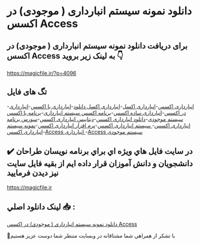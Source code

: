 # دانلود نمونه سیستم انبارداری ( موجودی) در اکسس Access

## برای دریافت دانلود نمونه سیستم انبارداری ( موجودی) در اکسس Access به لینک زیر بروید 👇

https://magicfile.ir/?p=4096

## تگ های فایل

-[انبارداری اکسس](https://magicfile.ir/product/%d9%86%d9%85%d9%88%d9%86%d9%87-%d8%b3%db%8c%d8%b3%d8%aa%d9%85-%d8%a7%d9%86%d8%a8%d8%a7%d8%b1%d8%af%d8%a7%d8%b1%db%8c-%d9%85%d9%88%d8%ac%d9%88%d8%af%db%8c-%d8%af%d8%b1-%d8%a7%da%a9%d8%b3%d8%b3access/)-[انبارداری اکسل](https://magicfile.ir/product/%d9%86%d9%85%d9%88%d9%86%d9%87-%d8%b3%db%8c%d8%b3%d8%aa%d9%85-%d8%a7%d9%86%d8%a8%d8%a7%d8%b1%d8%af%d8%a7%d8%b1%db%8c-%d9%85%d9%88%d8%ac%d9%88%d8%af%db%8c-%d8%af%d8%b1-%d8%a7%da%a9%d8%b3%d8%b3access/)-[انبارداری اکسل دانلود](https://magicfile.ir/product/%d9%86%d9%85%d9%88%d9%86%d9%87-%d8%b3%db%8c%d8%b3%d8%aa%d9%85-%d8%a7%d9%86%d8%a8%d8%a7%d8%b1%d8%af%d8%a7%d8%b1%db%8c-%d9%85%d9%88%d8%ac%d9%88%d8%af%db%8c-%d8%af%d8%b1-%d8%a7%da%a9%d8%b3%d8%b3access/)-[انبارداری با اکسس](https://magicfile.ir/product/%d9%86%d9%85%d9%88%d9%86%d9%87-%d8%b3%db%8c%d8%b3%d8%aa%d9%85-%d8%a7%d9%86%d8%a8%d8%a7%d8%b1%d8%af%d8%a7%d8%b1%db%8c-%d9%85%d9%88%d8%ac%d9%88%d8%af%db%8c-%d8%af%d8%b1-%d8%a7%da%a9%d8%b3%d8%b3access/)-[انبارداری در اکسس](https://magicfile.ir/product/%d9%86%d9%85%d9%88%d9%86%d9%87-%d8%b3%db%8c%d8%b3%d8%aa%d9%85-%d8%a7%d9%86%d8%a8%d8%a7%d8%b1%d8%af%d8%a7%d8%b1%db%8c-%d9%85%d9%88%d8%ac%d9%88%d8%af%db%8c-%d8%af%d8%b1-%d8%a7%da%a9%d8%b3%d8%b3access/)-[انبارداری ساده اکسس](https://magicfile.ir/product/%d9%86%d9%85%d9%88%d9%86%d9%87-%d8%b3%db%8c%d8%b3%d8%aa%d9%85-%d8%a7%d9%86%d8%a8%d8%a7%d8%b1%d8%af%d8%a7%d8%b1%db%8c-%d9%85%d9%88%d8%ac%d9%88%d8%af%db%8c-%d8%af%d8%b1-%d8%a7%da%a9%d8%b3%d8%b3access/)-[برنامه اکسس  سیستم انبارداری](https://magicfile.ir/product/%d9%86%d9%85%d9%88%d9%86%d9%87-%d8%b3%db%8c%d8%b3%d8%aa%d9%85-%d8%a7%d9%86%d8%a8%d8%a7%d8%b1%d8%af%d8%a7%d8%b1%db%8c-%d9%85%d9%88%d8%ac%d9%88%d8%af%db%8c-%d8%af%d8%b1-%d8%a7%da%a9%d8%b3%d8%b3access/)-[برنامه با اکسس سیستم موجودی](https://magicfile.ir/product/%d9%86%d9%85%d9%88%d9%86%d9%87-%d8%b3%db%8c%d8%b3%d8%aa%d9%85-%d8%a7%d9%86%d8%a8%d8%a7%d8%b1%d8%af%d8%a7%d8%b1%db%8c-%d9%85%d9%88%d8%ac%d9%88%d8%af%db%8c-%d8%af%d8%b1-%d8%a7%da%a9%d8%b3%d8%b3access/)-[دانلود انبارداری اکسس](https://magicfile.ir/product/%d9%86%d9%85%d9%88%d9%86%d9%87-%d8%b3%db%8c%d8%b3%d8%aa%d9%85-%d8%a7%d9%86%d8%a8%d8%a7%d8%b1%d8%af%d8%a7%d8%b1%db%8c-%d9%85%d9%88%d8%ac%d9%88%d8%af%db%8c-%d8%af%d8%b1-%d8%a7%da%a9%d8%b3%d8%b3access/)-[دیتابیس انبارداری اکسس](https://magicfile.ir/product/%d9%86%d9%85%d9%88%d9%86%d9%87-%d8%b3%db%8c%d8%b3%d8%aa%d9%85-%d8%a7%d9%86%d8%a8%d8%a7%d8%b1%d8%af%d8%a7%d8%b1%db%8c-%d9%85%d9%88%d8%ac%d9%88%d8%af%db%8c-%d8%af%d8%b1-%d8%a7%da%a9%d8%b3%d8%b3access/)-[سورس برنامه انبارداری اکسس](https://magicfile.ir/product/%d9%86%d9%85%d9%88%d9%86%d9%87-%d8%b3%db%8c%d8%b3%d8%aa%d9%85-%d8%a7%d9%86%d8%a8%d8%a7%d8%b1%d8%af%d8%a7%d8%b1%db%8c-%d9%85%d9%88%d8%ac%d9%88%d8%af%db%8c-%d8%af%d8%b1-%d8%a7%da%a9%d8%b3%d8%b3access/)-[ سیستم انبارداری اکسس](https://magicfile.ir/product/%d9%86%d9%85%d9%88%d9%86%d9%87-%d8%b3%db%8c%d8%b3%d8%aa%d9%85-%d8%a7%d9%86%d8%a8%d8%a7%d8%b1%d8%af%d8%a7%d8%b1%db%8c-%d9%85%d9%88%d8%ac%d9%88%d8%af%db%8c-%d8%af%d8%b1-%d8%a7%da%a9%d8%b3%d8%b3access/)-[نرم افزار انبارداری اکسس](https://magicfile.ir/product/%d9%86%d9%85%d9%88%d9%86%d9%87-%d8%b3%db%8c%d8%b3%d8%aa%d9%85-%d8%a7%d9%86%d8%a8%d8%a7%d8%b1%d8%af%d8%a7%d8%b1%db%8c-%d9%85%d9%88%d8%ac%d9%88%d8%af%db%8c-%d8%af%d8%b1-%d8%a7%da%a9%d8%b3%d8%b3access/)-[نمونه سیستم انبارداری اکسس](https://magicfile.ir/product/%d9%86%d9%85%d9%88%d9%86%d9%87-%d8%b3%db%8c%d8%b3%d8%aa%d9%85-%d8%a7%d9%86%d8%a8%d8%a7%d8%b1%d8%af%d8%a7%d8%b1%db%8c-%d9%85%d9%88%d8%ac%d9%88%d8%af%db%8c-%d8%af%d8%b1-%d8%a7%da%a9%d8%b3%d8%b3access/)-[Access انبارداری ](https://magicfile.ir/product/%d9%86%d9%85%d9%88%d9%86%d9%87-%d8%b3%db%8c%d8%b3%d8%aa%d9%85-%d8%a7%d9%86%d8%a8%d8%a7%d8%b1%d8%af%d8%a7%d8%b1%db%8c-%d9%85%d9%88%d8%ac%d9%88%d8%af%db%8c-%d8%af%d8%b1-%d8%a7%da%a9%d8%b3%d8%b3access/)-[Access سیستم موجودی](https://magicfile.ir/product/%d9%86%d9%85%d9%88%d9%86%d9%87-%d8%b3%db%8c%d8%b3%d8%aa%d9%85-%d8%a7%d9%86%d8%a8%d8%a7%d8%b1%d8%af%d8%a7%d8%b1%db%8c-%d9%85%d9%88%d8%ac%d9%88%d8%af%db%8c-%d8%af%d8%b1-%d8%a7%da%a9%d8%b3%d8%b3access/)

## ✔️ در سايت فايل هاي ويژه اي براي برنامه نويسان طراحان دانشجويان و دانش آموزان قرار داده ايم از بقيه فايل سايت نيز ديدن فرماييد

https://magicfile.ir


## لينک دانلود اصلي 📥 :

[دانلود نمونه سیستم انبارداری ( موجودی) در اکسس Access](https://magicfile.ir/product/%d9%86%d9%85%d9%88%d9%86%d9%87-%d8%b3%db%8c%d8%b3%d8%aa%d9%85-%d8%a7%d9%86%d8%a8%d8%a7%d8%b1%d8%af%d8%a7%d8%b1%db%8c-%d9%85%d9%88%d8%ac%d9%88%d8%af%db%8c-%d8%af%d8%b1-%d8%a7%da%a9%d8%b3%d8%b3access/) 


🙏با تشکر از همراهي شما مشتاقانه در وبسایت منتظر شما دوست عزیز هستیم

